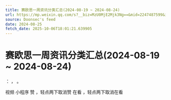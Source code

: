 ```yaml
---
title: 赛欧思一周资讯分类汇总(2024-08-19 ~ 2024-08-24)
url: https://mp.weixin.qq.com/s?__biz=MzU0MjE2Mjk3Ng==&mid=2247487599&idx=1&sn=32bfeda05720332fb4a6ec8b0aba1964
source: Doonsec's feed
date: 2024-08-25
fetch_date: 2025-10-06T18:01:21.639905
---
```


# 赛欧思一周资讯分类汇总(2024-08-19 ~ 2024-08-24)

：
，
。

视频
小程序
赞
，轻点两下取消赞
在看
，轻点两下取消在看